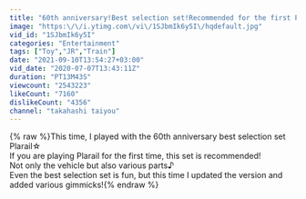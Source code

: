 ```yaml
---
title: "60th anniversary!Best selection set!Recommended for the first Plarail☆"
image: "https:\/\/i.ytimg.com\/vi\/1SJbmIk6y5I\/hqdefault.jpg"
vid_id: "1SJbmIk6y5I"
categories: "Entertainment"
tags: ["Toy","JR","Train"]
date: "2021-09-10T13:54:27+03:00"
vid_date: "2020-07-07T13:43:11Z"
duration: "PT13M43S"
viewcount: "2543223"
likeCount: "7160"
dislikeCount: "4356"
channel: "takahashi taiyou"
---
```

{% raw %}This time, I played with the 60th anniversary best selection set Plarail☆<br />If you are playing Plarail for the first time, this set is recommended!<br />Not only the vehicle but also various parts♪<br />Even the best selection set is fun, but this time I updated the version and added various gimmicks!{% endraw %}

